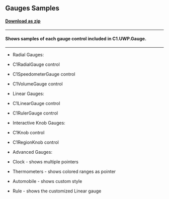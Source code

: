 ## Gauges Samples
#### [Download as zip](https://downgit.github.io/#/home?url=https://github.com/GrapeCity/ComponentOne-UWP-Samples/tree/master/C1.UWP.Gauge/VB/GaugeSamples)
____
#### Shows samples of each gauge control included in C1.UWP.Gauge.
____

* Radial Gauges:
* C1RadialGauge control
* C1SpeedometerGauge control
* C1VolumeGauge control


* Linear Gauges:
* C1LinearGauge control
* C1RulerGauge control


* Interactive Knob Gauges:
* C1Knob control
* C1RegionKnob control


* Advanced Gauges:
* Clock - shows multiple pointers
* Thermometers - shows colored ranges as pointer
* Automobile - shows custom style
* Rule - shows the customized Linear gauge
